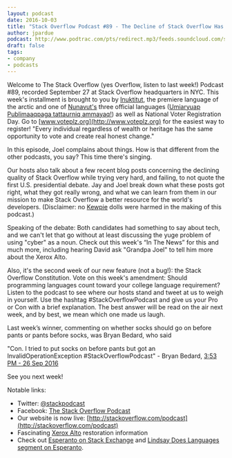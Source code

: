 ```yaml
---
layout: podcast
date: 2016-10-03
title: "Stack Overflow Podcast #89 - The Decline of Stack Overflow Has Been Greatly Exaggerated"
author: jpardue
podcast: http://www.podtrac.com/pts/redirect.mp3/feeds.soundcloud.com/stream/285840591-stack-exchange-stack-overflow-podcast-89-the-decline-of-stack-overflow-has-been-greatly-exaggerated.mp3
draft: false
tags:
- company
- podcasts
---
```


Welcome to The Stack Overflow (yes Overflow, listen to last week!) Podcast #89, recorded September 27 at Stack Overflow headquarters in NYC. This week's installment is brought to you by [Inuktitut](https://en.wikipedia.org/wiki/Inuktitut), the premiere language of the arctic and one of [Nunavut's](https://en.wikipedia.org/wiki/Nunavut) three official languages ([Umiaryuap Publimaaqpaga tattaurniq ammayaq!](http://www.omniglot.com/language/phrases/hovercraft.htm)) as well as National Voter Registration Day. Go to [www.voteplz.org](http://www.voteplz.org) for the easiest way to register! "Every individual regardless of wealth or heritage has the same opportunity to vote and create real honest change."

In this episode, Joel complains about things. How is that different from the other podcasts, you say? This time there's singing.

Our hosts also talk about a few recent blog posts concerning the declining quality of Stack Overflow while trying very hard, and failing, to not quote the first U.S. presidential debate. Jay and Joel break down what these posts got right, what they got really wrong, and what we can learn from them in our mission to make Stack Overflow a better resource for the world's developers. (Disclaimer: no [Kewpie](http://texasdolldesigns.com/images/kewpies/bunnyhop.jpg) dolls were harmed in the making of this podcast.)

Speaking of the debate: Both candidates had something to say about tech, and we can't let that go without at least discussing the yuge problem of using "cyber" as a noun. Check out this week's “In The News” for this and much more, including hearing David ask "Grandpa Joel" to tell him more about the Xerox Alto.

Also, it's the second week of our new feature (not a bug!): the Stack Overflow Constitution. Vote on this week's amendment: Should programming languages count toward your college language requirement? Listen to the podcast to see where our hosts stand and tweet at us to weigh in yourself. Use the hashtag #StackOverflowPodcast and give us your Pro or Con with a brief explanation. The best answer will be read on the air next week, and by best, we mean which one made us laugh.

Last week’s winner, commenting on whether socks should go on before pants or pants before socks, was Bryan Bedard, who said

"Con. I tried to put socks on before pants but got an InvalidOperationException #StackOverflowPodcast" - Bryan Bedard, [3:53 PM - 26 Sep 2016](https://twitter.com/BryanBedard/status/780601304154386432)

See you next week!

Notable links:

* Twitter: [@stackpodcast](https://twitter.com/StackPodcast)
* Facebook: [The Stack Overflow Podcast](https://www.facebook.com/stackoverflowpodcast)
* Our website is now live: [http://stackoverflow.com/podcast](http://stackoverflow.com/podcast)
* Fascinating [Xerox Alto](http://www.righto.com/2016/06/y-combinators-xerox-alto-restoring.html) restoration information 
* Check out [Esperanto on Stack Exchange](http://esperanto.stackexchange.com/) and [Lindsay Does Languages segment on Esperanto](https://www.youtube.com/watch?v=ls0QVGKJkbM).
